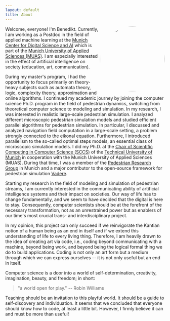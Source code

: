 ```yaml
---
layout: default
title: About
---
```


<div><img style="float: right;height:205px;border-radius: 50%;" src="{% link /assets/images/BZoennchenMUCDAI.JPG %}" alt="Photo"></div>

Welcome, everyone! 
I'm Benedikt.
Currently, I am working as a Postdoc in the field of applied machine learning at the [Munich Center for Digital Science and AI](https://sites.hm.edu/mucdai/) which is part of the [Munich University of Applied Sciences (MUAS)](https://www.cs.hm.edu/en/home/index.en.html).
I am especially interested in the effect of artificial intelligence on society (education, art, communication).

During my master's program, I had the opportunity to focus primarily on theory-heavy subjects such as automata theory, logic, complexity theory, approximation and online algorithms.
I continued my academic journey by joining the computer science Ph.D. program in the field of pedestrian dynamics, switching from theoretical computer science to modeling and simulation.
In my research, I was interested in realistic large-scale pedestrian simulation. 
I analyzed different microscopic pedestrian simulation models and studied efficient parallel algorithms for pedestrian simulation.
In particular, I discussed and analyzed navigation field computation in a large-scale setting, a problem strongly connected to the eikonal equation.
Furthermore, I introduced parallelism to the so-called optimal steps models, an essential class of microscopic simulation models.
I did my Ph.D. at the [Chair of Scientific Computing in Computer Science (SCCS)](https://www.in.tum.de/i05/startseite/) of the [Technical University of Munich](https://www.in.tum.de/en/cover-page/) in cooperation with the Munich University of Applied Sciences (MUAS).
During that time, I was a member of the [Pedestrian Research Group](https://www.cs.hm.edu/forschungprojekte/pedestrian_dynamics/index.de.html) in Munich and a major contributor to the open-source framework for pedestrian simulation [Vadere](http://www.vadere.org).

Starting my research in the field of modeling and simulation of pedestrian streams, I am currently interested in the communicating ability of artificial intelligence systems and their impact on societies.
Our way of life has to change fundamentally, and we seem to have decided that the digital is here to stay.
Consequently, computer scientists should be at the forefront of the necessary transformation, not as an unrestrained power but as enablers of our time's most crucial trans- and interdisciplinary project.

In my opinion, this project can only succeed if we reinvigorate the Kantian notion of a human being as an end in itself and if we extend this understanding of life to every living thing.
Therefore, I am heavily drawn to the idea of creating art via code, i.e., coding beyond communicating with a machine, beyond being work, and beyond being the logical formal thing we do to build applications.
Coding is not only an art form but a medium through which we can express ourselves -- it is not only useful but an end in itself.

Computer science is a door into a world of self-determination, creativity, imagination, beauty, and freedom; in short: 

>"a world open for play."  -- Robin Williams

Teaching should be an invitation to this playful world.
It should be a guide to self-discovery and individuation.
It seems that we concluded that everyone should know how to code, at least a little bit.
However, I firmly believe it can and must be more than useful!